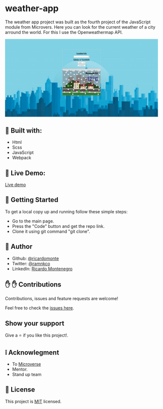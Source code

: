 # weather-app

The weather app project was built as the fourth project of the JavaScript module from Microvers. Here you can look for the current weather of a city arround the world.
For this I use the Openweathermap API. 


![website screenshots](ScreenshotWeather.png)

##  :hammer: Built with:

- Html
- Scss
- JavaScript
- Webpack

##  :red_circle: Live Demo:

[Live demo](https://amazing-golick-931359.netlify.app/)

##  :construction_worker: Getting Started

To get a local copy up and running follow these simple steps:

- Go to the main page.
- Press the "Code" button and get the repo link.
- Clone it using git command "git clone".

## :bust_in_silhouette: Author

- Github: [@ricardomonte](https://github.com/ricardomonte)
- Twitter: [@ramnkco](https://twitter.com/ramnkco)
- LinkedIn: [Ricardo Montenegro](https://www.linkedin.com/in/ricantomontenegro/)


## :raised_hand: :raised_hand: Contributions

Contributions, issues and feature requests are welcome!

Feel free to check the [issues here](https://github.com/ricardomonte/weather-app/issues).

## Show your support

Give a :star: if you like this project!.

##  :grey_exclamation: Acknowlegment

- To [Microverse](https://www.microverse.org/)
- Mentor.
- Stand up team

##  :memo: License

This project is [MIT](LICENSE) licensed.